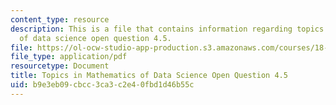 ```yaml
---
content_type: resource
description: This is a file that contains information regarding topics in mathematics
  of data science open question 4.5.
file: https://ol-ocw-studio-app-production.s3.amazonaws.com/courses/18-s096-topics-in-mathematics-of-data-science-fall-2015/b9e3eb09cbcc3ca3c2e40fbd1d46b55c_MIT18_S096F15_Open4.5.pdf
file_type: application/pdf
resourcetype: Document
title: Topics in Mathematics of Data Science Open Question 4.5
uid: b9e3eb09-cbcc-3ca3-c2e4-0fbd1d46b55c
---
```

